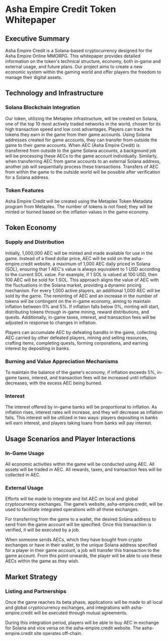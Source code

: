 # Asha Empire Credit Token Whitepaper

## Executive Summary
Asha Empire Credit is a Solana-based cryptocurrency designed for the Asha Empire Online MMORPG. This whitepaper provides detailed information on the token's technical structure, economy, both in-game and external usage, and future plans. Our project aims to create a new economic system within the gaming world and offer players the freedom to manage their digital assets.

## Technology and Infrastructure

### Solana Blockchain Integration
Our token, utilizing the Metaplex infrastructure, will be created on Solana, one of the top 10 most actively traded networks in the world, chosen for its high transaction speed and low cost advantages. Players can track the tokens they earn in the game from their game accounts. Using Solana addresses created for game accounts, they can transfer from outside the game to their game accounts. When AEC (Asha Empire Credit) is transferred from outside to the game Solana accounts, a background job will be processing these AECs to the game account individually. Similarly, when transferring AEC from game accounts to an external Solana address, another job will sequentially process these transactions. Transfers of AEC from within the game to the outside world will be possible after verification for a Solana address.

### Token Features
Asha Empire Credit will be created using the Metaplex Token Metadata program from Metaplex. The number of tokens is not fixed; they will be minted or burned based on the inflation values in the game economy.

## Token Economy

### Supply and Distribution
Initially, 1,000,000 AEC will be minted and made available for use in the game. Instead of a fixed dollar price, AEC will be sold on the asha-empire.credit website, a maximum of 1,000 AEC daily priced in Solana (SOL), ensuring that 1 AEC's value is always equivalent to 1 USD according to the current SOL value. For example, if 1 SOL is valued at 100 USD, then 100 AEC will be sold for 1 SOL. This approach aligns the value of AEC with the fluctuations in the Solana market, providing a dynamic pricing mechanism. For every 1,000 active players, an additional 1,000 AEC will be sold by the game. The reminting of AEC and an increase in the number of tokens will be contingent on the in-game economy, aiming to maintain inflation between 0% and 5%. If inflation falls below 0%, minting will start, distributing tokens through in-game mining, reward distributions, and quests. Additionally, in-game taxes, interest, and transaction fees will be adjusted in response to changes in inflation.

Players can accumulate AEC by defeating bandits in the game, collecting AEC carried by other defeated players, mining and selling resources, crafting items, completing quests, forming corporations, and earning interest by depositing in banks.

### Burning and Value Appreciation Mechanisms
To maintain the balance of the game's economy, if inflation exceeds 5%, in-game taxes, interest, and transaction fees will be increased until inflation decreases, with the excess AEC being burned.

### Interest
The interest offered by in-game banks will be proportional to inflation. As inflation rises, interest rates will increase, and they will decrease as inflation falls. This interest will be utilized in two ways: players depositing in banks will earn interest, and players taking loans from banks will pay interest.

## Usage Scenarios and Player Interactions

### In-Game Usage
All economic activities within the game will be conducted using AEC. All assets will be traded in AEC. All rewards, taxes, and transaction fees will be collected in AEC.

### External Usage
Efforts will be made to integrate and list AEC on local and global cryptocurrency exchanges. The game’s website, asha-empire.credit, will be used to facilitate integrated operations with all these exchanges.

For transferring from the game to a wallet, the desired Solana address to send from the game account will be specified. Once this transaction is verified, it will be executed by a job.

When someone sends AECs, which they have bought from crypto exchanges or have in their wallet, to the unique Solana address specified for a player in their game account, a job will transfer this transaction to the game account. From this point onwards, the player will be able to use these AECs within the game as they wish.

## Market Strategy

### Listing and Partnerships
Once the game reaches its beta phase, applications will be made to all local and global cryptocurrency exchanges, and integrations with asha-empire.credit will be executed through mutual agreements.

During this integration period, players will be able to buy AEC in exchange for Solana and vice versa on the asha-empire.credit website. The asha-empire.credit site operates off-chain.
